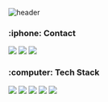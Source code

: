 
![header](https://capsule-render.vercel.app/api?type=waving&color=00ADD8&height=300&section=header&text=Younkyum%20Jin&fontSize=90)

<h3><b>:iphone:  Contact</b></h3>

<a href="https://www.instagram.com/youn_0103_ant/" target="_blank"><img src="https://img.shields.io/badge/instagram-E4405F?style=flat&logo=instagram&logoColor=ffffff"/></a>
<a href="https://www.notion.so/YounKyum-ON-ve-eb343f49c4ec41f49a7a74ed1e69cbba" target="_blank"><img src="https://img.shields.io/badge/notion-000000?style=flate&logo=Notion&logoColor=ffffff"/></a>
<a href="https://github.com/Younkyum" target="_blank"><img src="https://img.shields.io/badge/github-181717?style=flat&logo=GitHub&logoColor=ffffff"/></a>

<h3><b>:computer:  Tech Stack</b></h3>

<img src="https://img.shields.io/badge/Python-3776AB?style=flat&logo=python&logoColor=ffffff"/></a>
<img src="https://img.shields.io/badge/Go-00ADD8?style=flat&logo=Go&logoColor=ffffff"/></a>
<img src="https://img.shields.io/badge/Swift-FA7343?style=flat&logo=Swift&logoColor=ffffff"/></a>
<img src="https://img.shields.io/badge/C++-00599C?style=flat&logo=C%2B%2B&logoColor=ffffff"/></a>
<img src="https://img.shields.io/badge/OpenCV-5C3EE8?style=flat&logo=OpenCV&logoColor=ffffff"/></a>
